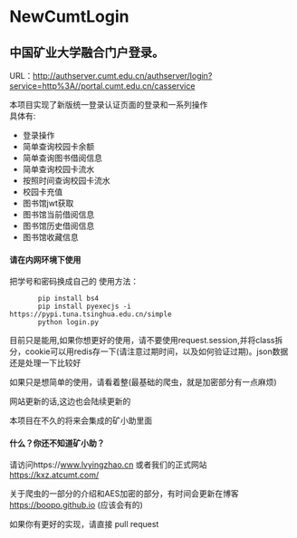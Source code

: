 # NewCumtLogin
中国矿业大学融合门户登录。
-
URL：http://authserver.cumt.edu.cn/authserver/login?service=http%3A//portal.cumt.edu.cn/casservice 

本项目实现了新版统一登录认证页面的登录和一系列操作  
具体有:  
 + 登录操作
 + 简单查询校园卡余额
 + 简单查询图书借阅信息
 + 简单查询校园卡流水
 + 按照时间查询校园卡流水
 + 校园卡充值
 + 图书馆jwt获取
 + 图书馆当前借阅信息
 + 图书馆历史借阅信息
 + 图书馆收藏信息
 <h4>请在内网环境下使用</h4>
 把学号和密码换成自己的
 使用方法：
 
           pip install bs4
           pip install pyexecjs -i https://pypi.tuna.tsinghua.edu.cn/simple
           python login.py
 
 目前只是能用,如果你想更好的使用，请不要使用request.session,并将class拆分，cookie可以用redis存一下(请注意过期时间，以及如何验证过期)。json数据还是处理一下比较好

 如果只是想简单的使用，请看着整(最基础的爬虫，就是加密部分有一点麻烦)
 
 网站更新的话,这边也会陆续更新的
 
 本项目在不久的将来会集成的矿小助里面
 
 <h4>什么？你还不知道矿小助？</h4>
 
 
 请访问https://www.lvyingzhao.cn 或者我们的正式网站 https://kxz.atcumt.com/
 
 
 关于爬虫的一部分的介绍和AES加密的部分，有时间会更新在博客 https://boopo.github.io (应该会有的)
 
 如果你有更好的实现，请直接 pull request
 
 
